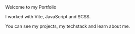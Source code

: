 Welcome to my Portfolio

I worked with Vite, JavaScript and SCSS.

You can see my projects, my techstack and learn about me.